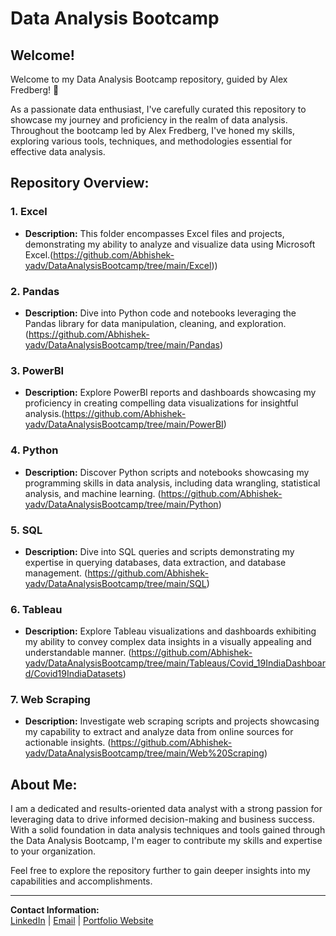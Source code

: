 # Data Analysis Bootcamp

## Welcome!

Welcome to my Data Analysis Bootcamp repository, guided by Alex Fredberg! 🚀

As a passionate data enthusiast, I've carefully curated this repository to showcase my journey and proficiency in the realm of data analysis. Throughout the bootcamp led by Alex Fredberg, I've honed my skills, exploring various tools, techniques, and methodologies essential for effective data analysis.

## Repository Overview:

### 1. Excel
   - **Description:** This folder encompasses Excel files and projects, demonstrating my ability to analyze and visualize data using Microsoft Excel.(https://github.com/Abhishek-yadv/DataAnalysisBootcamp/tree/main/Excel))

### 2. Pandas
   - **Description:** Dive into Python code and notebooks leveraging the Pandas library for data manipulation, cleaning, and exploration.(https://github.com/Abhishek-yadv/DataAnalysisBootcamp/tree/main/Pandas)

### 3. PowerBI
   - **Description:** Explore PowerBI reports and dashboards showcasing my proficiency in creating compelling data visualizations for insightful analysis.(https://github.com/Abhishek-yadv/DataAnalysisBootcamp/tree/main/PowerBI)

### 4. Python
   - **Description:** Discover Python scripts and notebooks showcasing my programming skills in data analysis, including data wrangling, statistical analysis, and machine learning. (https://github.com/Abhishek-yadv/DataAnalysisBootcamp/tree/main/Python)

### 5. SQL
   - **Description:** Dive into SQL queries and scripts demonstrating my expertise in querying databases, data extraction, and database management. (https://github.com/Abhishek-yadv/DataAnalysisBootcamp/tree/main/SQL)

### 6. Tableau
   - **Description:** Explore Tableau visualizations and dashboards exhibiting my ability to convey complex data insights in a visually appealing and understandable manner. (https://github.com/Abhishek-yadv/DataAnalysisBootcamp/tree/main/Tableaus/Covid_19IndiaDashboard/Covid19IndiaDatasets)

### 7. Web Scraping
   - **Description:** Investigate web scraping scripts and projects showcasing my capability to extract and analyze data from online sources for actionable insights. (https://github.com/Abhishek-yadv/DataAnalysisBootcamp/tree/main/Web%20Scraping)

## About Me:

I am a dedicated and results-oriented data analyst with a strong passion for leveraging data to drive informed decision-making and business success. With a solid foundation in data analysis techniques and tools gained through the Data Analysis Bootcamp, I'm eager to contribute my skills and expertise to your organization.

Feel free to explore the repository further to gain deeper insights into my capabilities and accomplishments.

---
**Contact Information:**  
[LinkedIn](https://www.linkedin.com/in/yourprofile) | [Email](mailto:youremail@example.com) | [Portfolio Website](https://yourportfolio.com)
